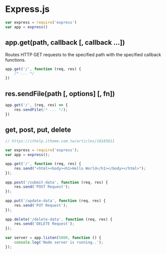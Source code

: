 # Express.js

```javascript
var express = require('express')
var app = express()
```

## app.get(path, callback [, callback ...])

Routes HTTP GET requests to the specified path with the specified callback functions.

```javascript
app.get('/', function (req, res) {
    /* ... */
})
```

## res.sendFile(path [, options] [, fn])

```js
app.get('/', (req, res) => {
    res.sendFile(/* ... */);
})
```

## get, post, put, delete

```js
// https://ithelp.ithome.com.tw/articles/10185811

var express = require('express');
var app = express();

app.get('/', function (req, res) {
    res.send("<html><body><h1>Hello World</h1></body></html>");
});
 
app.post('/submit-data', function (req, res) {
    res.send('POST Request');
});
 
app.put('/update-data', function (req, res) {
    res.send('PUT Request');
});
 
app.delete('/delete-data', function (req, res) {
    res.send('DELETE Request');
});
 
var server = app.listen(5000, function () {
    console.log('Node server is running..');
});
```

